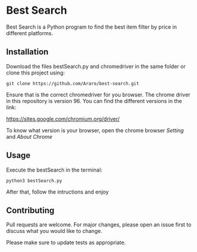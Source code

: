 # Best Search

Best Search is a Python program to find the best item filter by price in different platforms.

## Installation
Download the files bestSearch.py and chromedriver in the same folder or clone this project using:

`git clone https://github.com/Araro/best-search.git`

Ensure that is the correct chromedriver for you browser. The chrome driver in this repository is version 96.
You can find the different versions in the link:

https://sites.google.com/chromium.org/driver/

To know what version is your browser, open the chrome browser *Setting* and *About Chrome*

## Usage
Execute the bestSearch in the terminal:

`python3 bestSearch.py`

After that, follow the intructions and enjoy

## Contributing
Pull requests are welcome. For major changes, please open an issue first to discuss what you would like to change.

Please make sure to update tests as appropriate.

